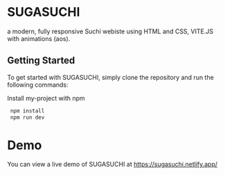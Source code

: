 # SUGASUCHI
 a modern, fully responsive Suchi webiste using HTML and CSS, VITE.JS with animations (aos).

## Getting Started
To get started with SUGASUCHI, simply clone the repository and run the following commands:

Install my-project with npm

```bash
 npm install
 npm run dev
```
# Demo
You can view a live demo of SUGASUCHI at https://sugasuchi.netlify.app/
